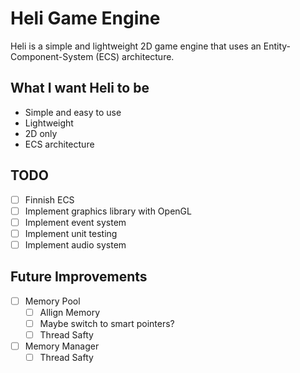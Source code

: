 # Heli Game Engine

Heli is a simple and lightweight 2D game engine that uses an Entity-Component-System (ECS) architecture.

## What I want Heli to be
- Simple and easy to use
- Lightweight
- 2D only
- ECS architecture

## TODO
- [ ] Finnish ECS
- [ ] Implement graphics library with OpenGL
- [ ] Implement event system
- [ ] Implement unit testing
- [ ] Implement audio system

## Future Improvements
- [ ] Memory Pool
  - [ ] Allign Memory
  - [ ] Maybe switch to smart pointers?
  - [ ] Thread Safty
- [ ] Memory Manager
  - [ ] Thread Safty
